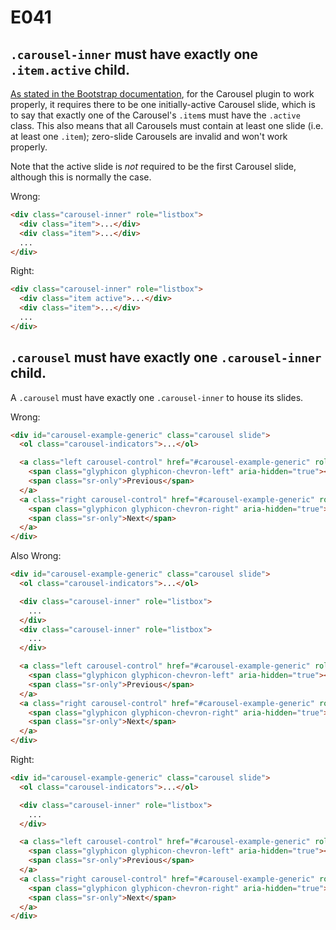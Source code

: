 # E041

## `.carousel-inner` must have exactly one `.item.active` child.

[As stated in the Bootstrap documentation](http://getbootstrap.com/javascript/#callout-carousel-active), for the Carousel plugin to work properly, it requires there to be one initially-active Carousel slide, which is to say that exactly one of the Carousel's `.item`s must have the `.active` class. This also means that all Carousels must contain at least one slide (i.e. at least one `.item`); zero-slide Carousels are invalid and won't work properly.

Note that the active slide is *not* required to be the first Carousel slide, although this is normally the case.

Wrong:
```html
<div class="carousel-inner" role="listbox">
  <div class="item">...</div>
  <div class="item">...</div>
  ...
</div>
```

Right:
```html
<div class="carousel-inner" role="listbox">
  <div class="item active">...</div>
  <div class="item">...</div>
  ...
</div>
```

## `.carousel` must have exactly one `.carousel-inner` child.

A `.carousel` must have exactly one `.carousel-inner` to house its slides.

Wrong:
```html
<div id="carousel-example-generic" class="carousel slide">
  <ol class="carousel-indicators">...</ol>

  <a class="left carousel-control" href="#carousel-example-generic" role="button" data-slide="prev">
    <span class="glyphicon glyphicon-chevron-left" aria-hidden="true"></span>
    <span class="sr-only">Previous</span>
  </a>
  <a class="right carousel-control" href="#carousel-example-generic" role="button" data-slide="next">
    <span class="glyphicon glyphicon-chevron-right" aria-hidden="true"></span>
    <span class="sr-only">Next</span>
  </a>
</div>
```

Also Wrong:
```html
<div id="carousel-example-generic" class="carousel slide">
  <ol class="carousel-indicators">...</ol>

  <div class="carousel-inner" role="listbox">
    ...
  </div>
  <div class="carousel-inner" role="listbox">
    ...
  </div>

  <a class="left carousel-control" href="#carousel-example-generic" role="button" data-slide="prev">
    <span class="glyphicon glyphicon-chevron-left" aria-hidden="true"></span>
    <span class="sr-only">Previous</span>
  </a>
  <a class="right carousel-control" href="#carousel-example-generic" role="button" data-slide="next">
    <span class="glyphicon glyphicon-chevron-right" aria-hidden="true"></span>
    <span class="sr-only">Next</span>
  </a>
</div>
```

Right:
```html
<div id="carousel-example-generic" class="carousel slide">
  <ol class="carousel-indicators">...</ol>

  <div class="carousel-inner" role="listbox">
    ...
  </div>

  <a class="left carousel-control" href="#carousel-example-generic" role="button" data-slide="prev">
    <span class="glyphicon glyphicon-chevron-left" aria-hidden="true"></span>
    <span class="sr-only">Previous</span>
  </a>
  <a class="right carousel-control" href="#carousel-example-generic" role="button" data-slide="next">
    <span class="glyphicon glyphicon-chevron-right" aria-hidden="true"></span>
    <span class="sr-only">Next</span>
  </a>
</div>
```